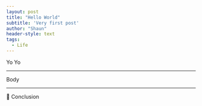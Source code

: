 ```yaml
---
layout: post
title: "Hello World"
subtitle: 'Very first post'
author: "Shaun"
header-style: text
tags:
  - Life
---
```


Yo Yo

---

Body

---

Conclusion
